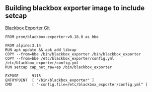 ## Building blackbox exporter image to include setcap

[Blackbox Exporter Git](https://github.com/prometheus/blackbox_exporter)

```docker
FROM prom/blackbox-exporter:v0.18.0 as bbe

FROM alpine:3.14
RUN apk update && apk add libcap
COPY --from=bbe /bin/blackbox_exporter /bin/blackbox_exporter
COPY --from=bbe /etc/blackbox_exporter/config.yml /etc/blackbox_exporter/config.yml
RUN setcap cap_net_raw+ep /bin/blackbox_exporter

EXPOSE      9115
ENTRYPOINT  [ "/bin/blackbox_exporter" ]
CMD         [ "-config.file=/etc/blackbox_exporter/config.yml" ]
```